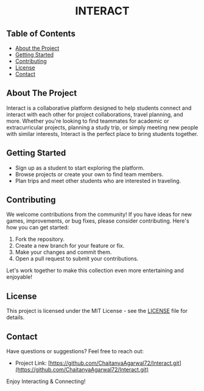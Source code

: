 <!-- PROJECT LOGO -->
<br />
<p align="center">

  <h1 align="center">INTERACT</h1>

</p>

<!-- TABLE OF CONTENTS -->
## Table of Contents

- [About the Project](#about-the-project)
- [Getting Started](#getting-started)
- [Contributing](#contributing)
- [License](#license)
- [Contact](#contact)

<!-- ABOUT THE PROJECT -->
## About The Project

Interact is a collaborative platform designed to help students connect and interact with each other for project collaborations, travel planning, and more. Whether you're looking to find teammates for academic or extracurricular projects, planning a study trip, or simply meeting new people with similar interests, Interact is the perfect place to bring students together.

<!-- GETTING STARTED -->
## Getting Started

- Sign up as a student to start exploring the platform.
- Browse projects or create your own to find team members.
- Plan trips and meet other students who are interested in traveling.

<!-- CONTRIBUTING -->
## Contributing

We welcome contributions from the community! If you have ideas for new games, improvements, or bug fixes, please consider contributing. Here's how you can get started:

1. Fork the repository.
2. Create a new branch for your feature or fix.
3. Make your changes and commit them.
4. Open a pull request to submit your contributions.

Let's work together to make this collection even more entertaining and enjoyable!

## License

This project is licensed under the MIT License - see the [LICENSE](LICENSE) file for details.

<!-- CONTACT -->
## Contact

Have questions or suggestions? Feel free to reach out:

- Project Link: [https://github.com/ChaitanyaAgarwal72/Interact.git](https://github.com/ChaitanyaAgarwal72/Interact.git)
  
Enjoy Interacting & Connecting! 
